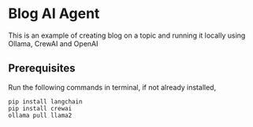 # Blog AI Agent
This is an example of creating blog on a topic and running it locally using Ollama, CrewAI and OpenAI

## Prerequisites 
Run the following commands in terminal, if not already installed,

```
pip install langchain
pip install crewai
ollama pull llama2
```
